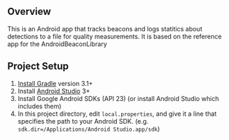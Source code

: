## Overview

This is an Android app that tracks beacons and logs statitics about detections to a file for quality measurements.   It is based on the reference app for the AndroidBeaconLibrary

## Project Setup

1. [Install Gradle](http://www.gradle.org/installation) version 3.1+
2. Install [Android Studio](https://developer.android.com/sdk/installing/studio.html) 3+
3. Install Google Android SDKs (API 23) (or install Android Studio which includes them)
4. In this project directory, edit `local.properties`, and give it a line that
   specifies the path to your Android SDK. (e.g. `sdk.dir=/Applications/Android
   Studio.app/sdk`)
